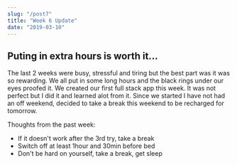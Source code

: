 ```yaml
---
slug: "/post7"
title: "Week 6 Update"
date: "2019-03-10"
---
```


## Puting in extra hours is worth it...

The last 2 weeks were busy, stressful and tiring but the best part was it was so rewarding. We all put in some long hours and the black rings under our eyes proofed it. We created our first full stack app this week. It was not perfect but I did it and learned alot from it. Since we started I have not had an off weekend, decided to take a break this weekend to be recharged for tomorrow.

Thoughts from the past week:
 - If it doesn't work after the 3rd try, take a break
 - Switch off at least 1hour and 30min before bed
 - Don't be hard on yourself, take a break, get sleep